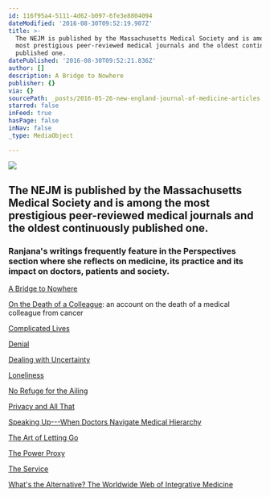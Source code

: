 ```yaml
---
id: 116f95a4-5111-4d62-b097-6fe3e8804094
dateModified: '2016-08-30T09:52:19.907Z'
title: >-
  The NEJM is published by the Massachusetts Medical Society and is among the
  most prestigious peer-reviewed medical journals and the oldest continuously
  published one.
datePublished: '2016-08-30T09:52:21.836Z'
author: []
description: A Bridge to Nowhere
publisher: {}
via: {}
sourcePath: _posts/2016-05-26-new-england-journal-of-medicine-articles.md
starred: false
inFeed: true
hasPage: false
inNav: false
_type: MediaObject

---
```

![](https://the-grid-user-content.s3-us-west-2.amazonaws.com/570ef618-a5ad-4524-bf0b-2d48a78038be.png)

## The NEJM is published by the Massachusetts Medical Society and is among the most prestigious peer-reviewed medical journals and the oldest continuously published one.

### Ranjana's writings frequently feature in the Perspectives section where she reflects on medicine, its practice and its impact on doctors, patients and society.

[A Bridge to Nowhere][0]

[On the Death of a Colleague][1]: an account on the death of a medical colleague from cancer

[Complicated Lives][2]

[Denial][3]

[Dealing with Uncertainty][4]

[Loneliness][5]

[No Refuge for the Ailing][6]

[Privacy and All That][7]

[Speaking Up---When Doctors Navigate Medical Hierarchy][8]

[The Art of Letting Go][9]

[The Power Proxy][10]

[The Service][11]

[What's the Alternative? The Worldwide Web of Integrative Medicine][12]

[0]: https://drive.google.com/file/d/0BxOSd6jlyjxzUmlQek9CaUxUeFk/view?usp=sharing
[1]: https://drive.google.com/file/d/0BxOSd6jlyjxzWDZHNlNBZXIzV00/view?usp=sharing
[2]: https://drive.google.com/file/d/0BxOSd6jlyjxzbkI2emd2SVJabjA/view?usp=sharing "Complicated Lives"
[3]: https://drive.google.com/file/d/0BxOSd6jlyjxzUE14MVNJdWxKVkk/view?usp=sharing "Denial"
[4]: https://drive.google.com/file/d/0BxOSd6jlyjxzNjlEeG1WQ0stTVU/view?usp=sharing "Dealing with Uncertainty"
[5]: https://drive.google.com/file/d/0BxOSd6jlyjxzbHRjQ0tiQXEzaXM/view?usp=sharing "Loneliness"
[6]: https://drive.google.com/file/d/0BxOSd6jlyjxzMno2WTZPTEtjTFE/view?usp=sharing "No Refuge for the Ailing"
[7]: https://drive.google.com/file/d/0BxOSd6jlyjxzOFJHYXVnUEo3N1k/view?usp=sharing "Privacy and all that"
[8]: https://drive.google.com/file/d/0BxOSd6jlyjxzeG13T3FfX21mNDQ/view?usp=sharing "Speaking Up"
[9]: https://drive.google.com/file/d/0BxOSd6jlyjxzT3pkc3NNYVBiVmM/view?usp=sharing "The Art of Letting Go"
[10]: https://drive.google.com/file/d/0BxOSd6jlyjxzOGEtakxYcndJRDA/view?usp=sharing "The Power Proxy"
[11]: https://drive.google.com/file/d/0BxOSd6jlyjxzSXEwU1hNeDZqUFU/view?usp=sharing "The Service"
[12]: https://drive.google.com/file/d/0BxOSd6jlyjxzbHBsaHhZN1F4WE0/view?usp=sharing "What's the Alternative"